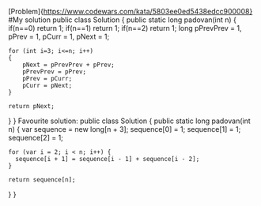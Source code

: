 [Problem]{https://www.codewars.com/kata/5803ee0ed5438edcc900008}
#My solution
public class Solution {
  public static long padovan(int n) {
    if(n==0)
      return 1;
    if(n==1)
      return 1;
    if(n==2)
      return 1;
    long pPrevPrev = 1, pPrev = 1, pCurr = 1, pNext = 1;
 
    for (int i=3; i<=n; i++)
    {
        pNext = pPrevPrev + pPrev;
        pPrevPrev = pPrev;
        pPrev = pCurr;
        pCurr = pNext;
    }
 
    return pNext;
  }
}
Favourite solution:
public class Solution {
  public static long padovan(int n) {
    var sequence = new long[n + 3];
    sequence[0] = 1;
    sequence[1] = 1;
    sequence[2] = 1;

    for (var i = 2; i < n; i++) {
      sequence[i + 1] = sequence[i - 1] + sequence[i - 2];
    }

    return sequence[n];
  }
}


